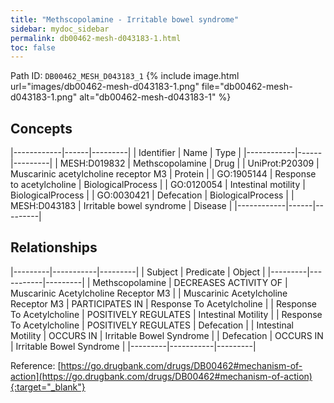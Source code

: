 ```yaml
---
title: "Methscopolamine - Irritable bowel syndrome"
sidebar: mydoc_sidebar
permalink: db00462-mesh-d043183-1.html
toc: false 
---
```



Path ID: `DB00462_MESH_D043183_1`
{% include image.html url="images/db00462-mesh-d043183-1.png" file="db00462-mesh-d043183-1.png" alt="db00462-mesh-d043183-1" %}

## Concepts

|------------|------|---------|
| Identifier | Name | Type    |
|------------|------|---------|
| MESH:D019832 | Methscopolamine | Drug |
| UniProt:P20309 | Muscarinic acetylcholine receptor M3 | Protein |
| GO:1905144 | Response to acetylcholine | BiologicalProcess |
| GO:0120054 | Intestinal motility | BiologicalProcess |
| GO:0030421 | Defecation | BiologicalProcess |
| MESH:D043183 | Irritable bowel syndrome | Disease |
|------------|------|---------|

## Relationships

|---------|-----------|---------|
| Subject | Predicate | Object  |
|---------|-----------|---------|
| Methscopolamine | DECREASES ACTIVITY OF | Muscarinic Acetylcholine Receptor M3 |
| Muscarinic Acetylcholine Receptor M3 | PARTICIPATES IN | Response To Acetylcholine |
| Response To Acetylcholine | POSITIVELY REGULATES | Intestinal Motility |
| Response To Acetylcholine | POSITIVELY REGULATES | Defecation |
| Intestinal Motility | OCCURS IN | Irritable Bowel Syndrome |
| Defecation | OCCURS IN | Irritable Bowel Syndrome |
|---------|-----------|---------|

Reference: [https://go.drugbank.com/drugs/DB00462#mechanism-of-action](https://go.drugbank.com/drugs/DB00462#mechanism-of-action){:target="_blank"}